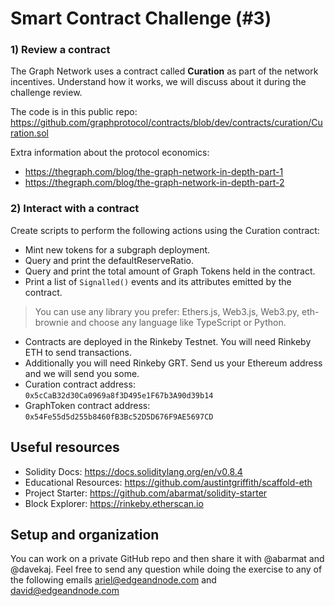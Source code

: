 # Smart Contract Challenge (#3)

### 1) Review a contract

The Graph Network uses a contract called **Curation** as part of the network incentives. Understand how it works, we will discuss about it during the challenge review.

The code is in this public repo: https://github.com/graphprotocol/contracts/blob/dev/contracts/curation/Curation.sol

Extra information about the protocol economics:
- https://thegraph.com/blog/the-graph-network-in-depth-part-1
- https://thegraph.com/blog/the-graph-network-in-depth-part-2


### 2) Interact with a contract

Create scripts to perform the following actions using the Curation contract:

- Mint new tokens for a subgraph deployment.
- Query and print the defaultReserveRatio.
- Query and print the total amount of Graph Tokens held in the contract.
- Print a list of `Signalled()` events and its attributes emitted by the contract.

> You can use any library you prefer: Ethers.js, Web3.js, Web3.py, eth-brownie and choose any language like TypeScript or Python.

- Contracts are deployed in the Rinkeby Testnet. You will need Rinkeby ETH to send transactions.
- Additionally you will need Rinkeby GRT. Send us your Ethereum address and we will send you some.
- Curation contract address: `0x5cCaB32d30Ca0969a8f3D495e1F67b3A90d39b14`
- GraphToken contract address: `0x54Fe55d5d255b8460fB3Bc52D5D676F9AE5697CD`

## Useful resources

- Solidity Docs: https://docs.soliditylang.org/en/v0.8.4
- Educational Resources: https://github.com/austintgriffith/scaffold-eth
- Project Starter: https://github.com/abarmat/solidity-starter
- Block Explorer: https://rinkeby.etherscan.io

## Setup and organization

You can work on a private GitHub repo and then share it with @abarmat and @davekaj. Feel free to send any question while doing the exercise to any of the following emails ariel@edgeandnode.com and david@edgeandnode.com